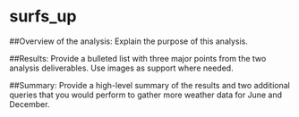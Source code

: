 # surfs_up

##Overview of the analysis: Explain the purpose of this analysis.

##Results: 
Provide a bulleted list with three major points from the two analysis deliverables. Use images as support where needed.

##Summary: Provide a high-level summary of the results and two additional queries that you would perform to gather more weather data for June and December.
